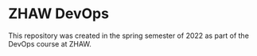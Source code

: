 # ZHAW DevOps
This repository was created in the spring semester of 2022 as part of the DevOps course at ZHAW.

